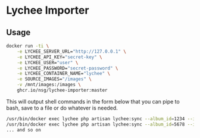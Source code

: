 # Lychee Importer

## Usage

```bash
docker run -ti \
    -e LYCHEE_SERVER_URL="http://127.0.0.1" \
    -e LYCHEE_API_KEY="secret-key" \
    -e LYCHEE_USER="user" \
    -e LYCHEE_PASSWORD="secret-password" \
    -e LYCHEE_CONTAINER_NAME="lychee" \
    -e SOURCE_IMAGES="/images" \
    -v /mnt/images:/images \
    ghcr.io/nsg/lychee-importer:master
```

This will output shell commands in the form below that you can pipe to bash, save to a file or do whatever is needed.

```bash
/usr/bin/docker exec lychee php artisan lychee:sync --album_id=1234 --import_via_symlink --skip_duplicates -- "/images"
/usr/bin/docker exec lychee php artisan lychee:sync --album_id=5678 --import_via_symlink --skip_duplicates -- "/images"
... and so on
```
